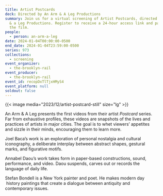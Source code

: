 ```yaml
---
title: Artist Postcards
deck: Directed by An Arm & A Leg Productions
summary: Join us for a virtual screening of Artist Postcards, directed by An Arm
  & a Leg Productions. Register to receive a 24-hour access link and password to
  the film.
people:
  - person: an-arm-a-leg
date: 2024-01-04T00:00:00-0500
end_date: 2024-01-04T23:59:00-0500
series: 973
collections:
  - screening
event_organizer:
  - the-brooklyn-rail
event_producer:
  - the-brooklyn-rail
event_id: recopDxTlTjxHMyS4
event_platform: null
soldout: false
---
```

{{< image media="2023/12/artist-postcard-still" size="lg" >}}

An Arm & A Leg presents the first videos from their artist *Postcard* series. Far from exhaustive profiles, these videos are snapshots of the lives and practices of artists in major cities. The goal is to whet viewers’ appetites and sizzle in their minds, encouraging them to learn more.

Joel Baca’s work is an exploration of personal nostalgia and cultural iconography, a deliberate interplay between abstract shapes, gestural marks, and figurative motifs.

Annabel Daou’s work takes form in paper-based constructions, sound, performance, and video. Daou suspends, carves out or records the language of daily life.

Stefan Bondell is a New York painter and poet. He makes modern day  history paintings that create a dialogue between antiquity and contemporary issues.
